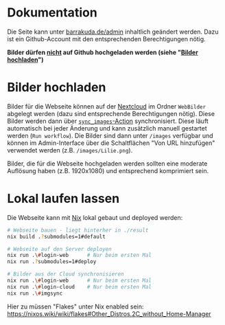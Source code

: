 # Dokumentation
Die Seite kann unter [barrakuda.de/admin](https://barrakuda.de/admin) inhaltlich geändert werden.
Dazu ist ein Github-Account mit den entsprechenden Berechtigungen nötig.

**Bilder dürfen <ins>nicht</ins> auf Github hochgeladen werden (siehe "[Bilder hochladen](#Bilder-hochladen)")**


# Bilder hochladen
Bilder für die Webseite können auf der [Nextcloud](https://cloud.barrakuda.de) im Ordner `WebBilder` abgelegt werden (dazu sind entsprechende Berechtigungen nötig).
Diese Bilder werden dann über [`sync_images`-Action](https://github.com/stamm-barrakuda/barrakuda-de/actions/workflows/sync-images.yml) synchronisiert.
Diese läuft automatisch bei jeder Änderung und kann zusätzlich manuell gestartet werden (`Run workflow`).
Die Bilder sind dann unter `/images` verfügbar und können im Admin-Interface über die Schaltflächen "Von URL hinzufügen" verwendet werden (z.B. `/images/Lilie.png`).

Bilder, die für die Webseite hochgeladen werden sollten eine moderate Auflösung haben (z.B. 1920x1080) und entsprechend komprimiert sein.


# Lokal laufen lassen
Die Webseite kann mit [Nix](https://nixos.org/download/) lokal gebaut und deployed werden:
```sh
# Webseite bauen - liegt hinterher in ./result
nix build .?submodules=1#default

# Webseite auf den Server deployen
nix run .\#login-web      # Nur beim ersten Mal
nix run .?submodules=1#deploy

# Bilder aus der Cloud synchronisieren
nix run .\#login-web      # Nur beim ersten Mal
nix run .\#login-cloud    # Nur beim ersten Mal
nix run .\#imgsync
```

Hier zu müssen "Flakes" unter Nix enabled sein: https://nixos.wiki/wiki/flakes#Other_Distros.2C_without_Home-Manager


